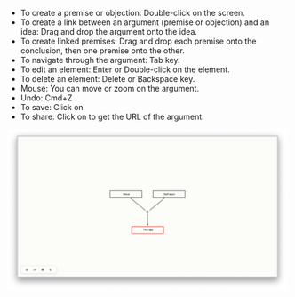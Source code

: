 
- To create a premise or objection: Double-click on the screen.
- To create a link between an argument (premise or objection) and an idea: Drag and drop the argument onto the idea.
- To create linked premises: Drag and drop each premise onto the conclusion, then one premise onto the other.
- To navigate through the argument: Tab key.
- To edit an element: Enter or Double-click on the element.
- To delete an element: Delete or Backspace key.
- Mouse: You can move or zoom on the argument.
- Undo: Cmd+Z
- To save: Click on <i class="fas fa-save"></i>
- To share: Click on <i class="fas fa-link"></i> to get the URL of the argument.


![](argument-map.webp)